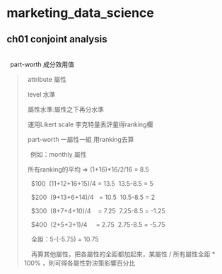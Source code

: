 # marketing_data_science
##  ch01 conjoint analysis
<br>  part-worth 成分效用值
>     attribute 屬性 
> 
>     level 水準 
> 
>     屬性水準:屬性之下再分水準 
> 
>     運用Likert scale 李克特量表評量得ranking欄 
> 
>     part-worth 一屬性一組 用ranking去算 
>
>  　例如：monthly 屬性
> 
>    所有ranking的平均 => (1+16)*16/2/16 = 8.5
> 
>     $100  (11+12+16+15)/4 = 13.5  13.5-8.5 = 5      
>
>     $200  (9+13+6+14)/4   = 10.5  10.5-8.5 = 2      
>
>     $300  (8+7+4+10)/4    = 7.25  7.25-8.5 = -1.25  
> 
>     $400  (2+5+3+1)/4     = 2.75  2.75-8.5 = -5.75 
> 
>     全距：5-(-5.75) = 10.75
>
>     再算其他屬性，把各屬性的全距都加起來，某屬性 / 所有屬性全距 * 100% ，則可得各屬性對決策影響百分比
